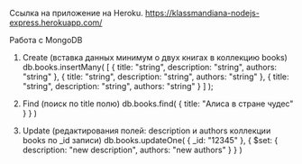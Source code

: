  Ссылка на приложение на Heroku.
 https://klassmandiana-nodejs-express.herokuapp.com/


Работа с MongoDB
1) Create (вставка данных минимум о двух книгах в коллекцию books)
db.books.insertMany( [
    {
        title: "string",
        description: "string",
        authors: "string"
    },
    {
        title: "string",
        description: "string",
        authors: "string"
    },
    {
        title: "string",
        description: "string",
        authors: "string"
    }
   ] );

2) Find (поиск по title полю)
db.books.find( {
   title: "Алиса в стране чудес" }
} )

3) Update (редактирования полей: description и authors коллекции books по _id записи)
db.books.updateOne(
   { _id: "12345" },
   {
     $set: { description: "new description", authors: "new authors" }
   }
)